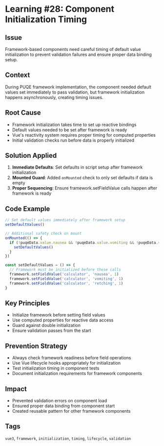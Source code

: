 # Learning #28: Component Initialization Timing

## Issue
Framework-based components need careful timing of default value initialization to prevent validation failures and ensure proper data binding setup.

## Context
During PUQE framework implementation, the component needed default values set immediately to pass validation, but framework initialization happens asynchronously, creating timing issues.

## Root Cause
- Framework initialization takes time to set up reactive bindings
- Default values needed to be set after framework is ready
- Vue's reactivity system requires proper timing for computed properties
- Initial validation checks run before data is properly initialized

## Solution Applied
1. **Immediate Defaults**: Set defaults in script setup after framework initialization
2. **Mounted Guard**: Added `onMounted` check to only set defaults if data is empty
3. **Proper Sequencing**: Ensure framework.setFieldValue calls happen after framework is ready

## Code Example
```typescript
// Set default values immediately after framework setup
setDefaultValues()

// Additional safety check on mount
onMounted(() => {
  if (!puqeData.value.nausea && !puqeData.value.vomiting && !puqeData.value.retching) {
    setDefaultValues()
  }
})

const setDefaultValues = () => {
  // Framework must be initialized before these calls
  framework.setFieldValue('calculator', 'nausea', 1)
  framework.setFieldValue('calculator', 'vomiting', 1)
  framework.setFieldValue('calculator', 'retching', 1)
}
```

## Key Principles
- Initialize framework before setting field values
- Use computed properties for reactive data access
- Guard against double initialization
- Ensure validation passes from the start

## Prevention Strategy
- Always check framework readiness before field operations
- Use Vue lifecycle hooks appropriately for initialization
- Test initialization timing in component tests
- Document initialization requirements for framework components

## Impact
- Prevented validation errors on component load
- Ensured proper data binding from component start
- Created reusable pattern for other framework components

## Tags
`vue3`, `framework`, `initialization`, `timing`, `lifecycle`, `validation`
